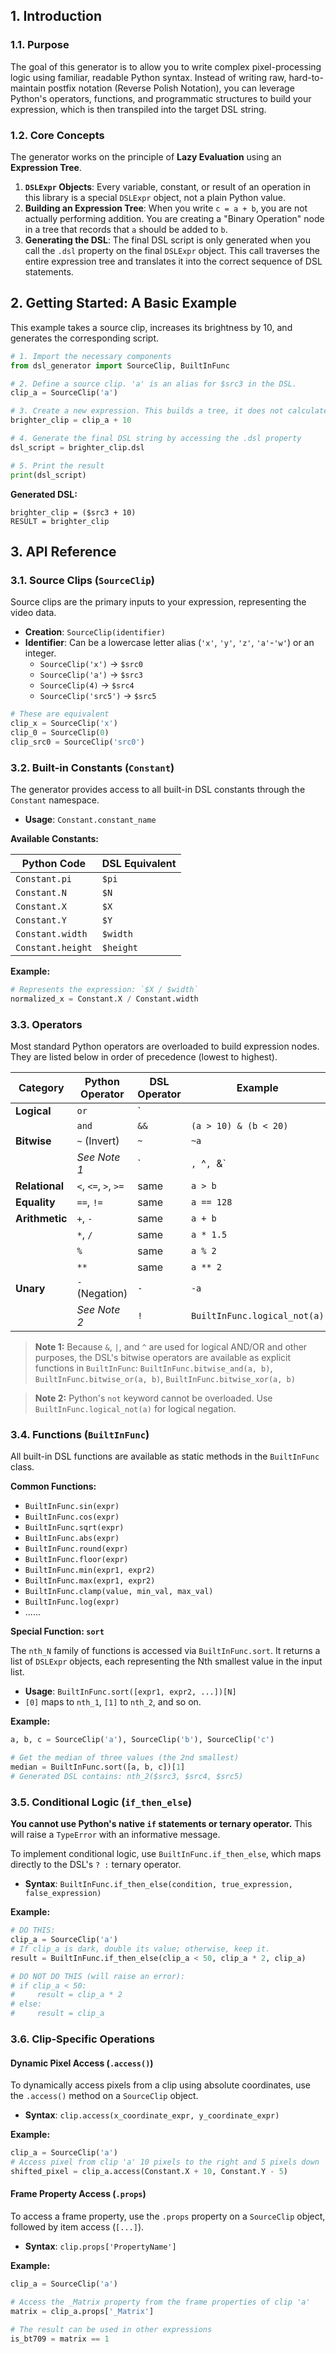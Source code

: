 ## 1. Introduction

### 1.1. Purpose

The goal of this generator is to allow you to write complex pixel-processing logic using familiar, readable Python syntax. Instead of writing raw, hard-to-maintain postfix notation (Reverse Polish Notation), you can leverage Python's operators, functions, and programmatic structures to build your expression, which is then transpiled into the target DSL string.

### 1.2. Core Concepts

The generator works on the principle of **Lazy Evaluation** using an **Expression Tree**.

1.  **`DSLExpr` Objects**: Every variable, constant, or result of an operation in this library is a special `DSLExpr` object, not a plain Python value.
2.  **Building an Expression Tree**: When you write `c = a + b`, you are not actually performing addition. You are creating a "Binary Operation" node in a tree that records that `a` should be added to `b`.
3.  **Generating the DSL**: The final DSL script is only generated when you call the `.dsl` property on the final `DSLExpr` object. This call traverses the entire expression tree and translates it into the correct sequence of DSL statements.

## 2. Getting Started: A Basic Example

This example takes a source clip, increases its brightness by 10, and generates the corresponding script.

```python
# 1. Import the necessary components
from dsl_generator import SourceClip, BuiltInFunc

# 2. Define a source clip. 'a' is an alias for $src3 in the DSL.
clip_a = SourceClip('a')

# 3. Create a new expression. This builds a tree, it does not calculate anything.
brighter_clip = clip_a + 10

# 4. Generate the final DSL string by accessing the .dsl property
dsl_script = brighter_clip.dsl

# 5. Print the result
print(dsl_script)
```

**Generated DSL:**
```
brighter_clip = ($src3 + 10)
RESULT = brighter_clip
```

## 3. API Reference

### 3.1. Source Clips (`SourceClip`)

Source clips are the primary inputs to your expression, representing the video data.

-   **Creation**: `SourceClip(identifier)`
-   **Identifier**: Can be a lowercase letter alias (`'x'`, `'y'`, `'z'`, `'a'`-`'w'`) or an integer.
    -   `SourceClip('x')` -> `$src0`
    -   `SourceClip('a')` -> `$src3`
    -   `SourceClip(4)` -> `$src4`
    -   `SourceClip('src5')` -> `$src5`

```python
# These are equivalent
clip_x = SourceClip('x')
clip_0 = SourceClip(0)
clip_src0 = SourceClip('src0')
```

### 3.2. Built-in Constants (`Constant`)

The generator provides access to all built-in DSL constants through the `Constant` namespace.

-   **Usage**: `Constant.constant_name`

**Available Constants:**

| Python Code       | DSL Equivalent |
| ----------------- | -------------- |
| `Constant.pi`     | `$pi`          |
| `Constant.N`      | `$N`           |
| `Constant.X`      | `$X`           |
| `Constant.Y`      | `$Y`           |
| `Constant.width`  | `$width`       |
| `Constant.height` | `$height`      |

**Example:**
```python
# Represents the expression: `$X / $width`
normalized_x = Constant.X / Constant.width
```

### 3.3. Operators

Most standard Python operators are overloaded to build expression nodes. They are listed below in order of precedence (lowest to highest).

| Category      | Python Operator     | DSL Operator | Example                               |
| ------------- | ------------------- | ------------ | ------------------------------------- |
| **Logical**   | `or`                | `||`         | `(a > 10) | (b < 20)`                 |
|               | `and`               | `&&`         | `(a > 10) & (b < 20)`                 |
| **Bitwise**   | `~` (Invert)        | `~`          | `~a`                                  |
|               | *See Note 1*        | `|`, `^`, `&` | `BuiltInFunc.bitwise_or(a, b)`       |
| **Relational**| `<`, `<=`, `>`, `>=`| same         | `a > b`                               |
| **Equality**  | `==`, `!=`          | same         | `a == 128`                            |
| **Arithmetic**| `+`, `-`            | same         | `a + b`                               |
|               | `*`, `/`            | same         | `a * 1.5`                             |
|               | `%`                 | same         | `a % 2`                               |
|               | `**`                | same         | `a ** 2`                              |
| **Unary**     | `-` (Negation)      | `-`          | `-a`                                  |
|               | *See Note 2*        | `!`          | `BuiltInFunc.logical_not(a)`          |

> **Note 1:** Because `&`, `|`, and `^` are used for logical AND/OR and other purposes, the DSL's bitwise operators are available as explicit functions in `BuiltInFunc`:
> `BuiltInFunc.bitwise_and(a, b)`, `BuiltInFunc.bitwise_or(a, b)`, `BuiltInFunc.bitwise_xor(a, b)`

> **Note 2:** Python's `not` keyword cannot be overloaded. Use `BuiltInFunc.logical_not(a)` for logical negation.

### 3.4. Functions (`BuiltInFunc`)

All built-in DSL functions are available as static methods in the `BuiltInFunc` class.

**Common Functions:**

-   `BuiltInFunc.sin(expr)`
-   `BuiltInFunc.cos(expr)`
-   `BuiltInFunc.sqrt(expr)`
-   `BuiltInFunc.abs(expr)`
-   `BuiltInFunc.round(expr)`
-   `BuiltInFunc.floor(expr)`
-   `BuiltInFunc.min(expr1, expr2)`
-   `BuiltInFunc.max(expr1, expr2)`
-   `BuiltInFunc.clamp(value, min_val, max_val)`
-   `BuiltInFunc.log(expr)`
-   ......

**Special Function: `sort`**

The `nth_N` family of functions is accessed via `BuiltInFunc.sort`. It returns a list of `DSLExpr` objects, each representing the Nth smallest value in the input list.

-   **Usage**: `BuiltInFunc.sort([expr1, expr2, ...])[N]`
-   `[0]` maps to `nth_1`, `[1]` to `nth_2`, and so on.

**Example:**
```python
a, b, c = SourceClip('a'), SourceClip('b'), SourceClip('c')

# Get the median of three values (the 2nd smallest)
median = BuiltInFunc.sort([a, b, c])[1]
# Generated DSL contains: nth_2($src3, $src4, $src5)
```

### 3.5. Conditional Logic (`if_then_else`)

**You cannot use Python's native `if` statements or ternary operator.** This will raise a `TypeError` with an informative message.

To implement conditional logic, use `BuiltInFunc.if_then_else`, which maps directly to the DSL's `? :` ternary operator.

-   **Syntax**: `BuiltInFunc.if_then_else(condition, true_expression, false_expression)`

**Example:**
```python
# DO THIS:
clip_a = SourceClip('a')
# If clip_a is dark, double its value; otherwise, keep it.
result = BuiltInFunc.if_then_else(clip_a < 50, clip_a * 2, clip_a)

# DO NOT DO THIS (will raise an error):
# if clip_a < 50:
#     result = clip_a * 2
# else:
#     result = clip_a
```

### 3.6. Clip-Specific Operations

#### Dynamic Pixel Access (`.access()`)

To dynamically access pixels from a clip using absolute coordinates, use the `.access()` method on a `SourceClip` object.

-   **Syntax**: `clip.access(x_coordinate_expr, y_coordinate_expr)`

**Example:**
```python
clip_a = SourceClip('a')
# Access pixel from clip 'a' 10 pixels to the right and 5 pixels down
shifted_pixel = clip_a.access(Constant.X + 10, Constant.Y - 5)
```

#### Frame Property Access (`.props`)

To access a frame property, use the `.props` property on a `SourceClip` object, followed by item access (`[...]`).

-   **Syntax**: `clip.props['PropertyName']`

**Example:**
```python
clip_a = SourceClip('a')

# Access the _Matrix property from the frame properties of clip 'a'
matrix = clip_a.props['_Matrix']

# The result can be used in other expressions
is_bt709 = matrix == 1
```

